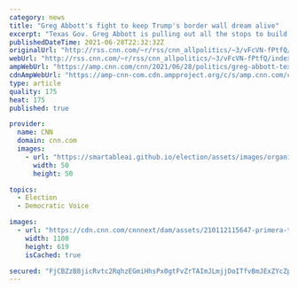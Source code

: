```yaml
---
category: news
title: "Greg Abbott's fight to keep Trump's border wall dream alive"
excerpt: "Texas Gov. Greg Abbott is pulling out all the stops to build a border wall between his state and Mexico, and a new poll shows that his base is all for it. \n    \n"
publishedDateTime: 2021-06-28T22:32:32Z
originalUrl: "http://rss.cnn.com/~r/rss/cnn_allpolitics/~3/vFcVN-fPtfQ/index.html"
webUrl: "http://rss.cnn.com/~r/rss/cnn_allpolitics/~3/vFcVN-fPtfQ/index.html"
ampWebUrl: "https://amp.cnn.com/cnn/2021/06/28/politics/greg-abbott-texas-border-wall-trump-crowdfunding/index.html"
cdnAmpWebUrl: "https://amp-cnn-com.cdn.ampproject.org/c/s/amp.cnn.com/cnn/2021/06/28/politics/greg-abbott-texas-border-wall-trump-crowdfunding/index.html"
type: article
quality: 175
heat: 175
published: true

provider:
  name: CNN
  domain: cnn.com
  images:
    - url: "https://smartableai.github.io/election/assets/images/organizations/cnn.com-50x50.jpg"
      width: 50
      height: 50

topics:
  - Election
  - Democratic Voice

images:
  - url: "https://cdn.cnn.com/cnnnext/dam/assets/210112115647-primera-trump-super-tease.jpg"
    width: 1100
    height: 619
    isCached: true

secured: "FjCBZzB8jicRvtc2RqhzEGmiHhsPx0gtFvZrTAImJLmjjDoITfvBmJExZYcZpFvj55TVUprKIQCR2uDMaLkkfyOTDNEM6apn1ZpjGC2mPuhPhEDldrqbKekblk9pZ6SxQc9+5J0BJMzkXkMJL1bydvmtEqziz4wb2WmtxqHerr1LAHpZIiE7yhwJZGSSaje08MYZ0qDrsZa1+Ztt5Dq+oMQVvS6g4qBSd4GJj2TexyGL1wg7vPd7VJgZ58NAH5PHhDY7lLigIaWXK/u1x9WYQjQ6dsayddyMEeaKZjqC2JduDTkN0+n/EWTxWG8dqGs4cTWMwU8ZmOC43dwqQDRguoiy4D7kORlj16MAA27mxPY=;CfZtorbj96thfwHuMr9Rhg=="
---
```


